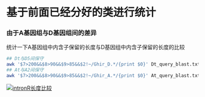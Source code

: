 # 基于前面已经分好的类进行统计



### 由于A基因组与D基因组间的差异

统计一下A基因组中内含子保留的长度与D基因组中内含子保留的长度的比较

```bash
## Dt与D5间保守
awk '$7>200&&$8>90&&$9>85&&$2!~/Ghir_D.*/{print $0}' Dt_query_blast.txt |awk '$2~/Ghir_A/{a[$1][0]+=1}$2~/evm/{a[$1][2]+=1}$2~/Gor/{a[$1][1]+=1}END{for(i in a){if(a[i][1]>=1)print i}}' |awk -F "_" '{print "Dt_D5",$(NF-1)}' OFS="\t" >intronR_length/genome_length.txt
## At与A2间保守
awk '$7>200&&$8>90&&$9>85&&$2!~/Ghir_A.*/{print $0}' At_query_blast.txt |awk '$2~/evm/{a[$1][0]+=1}$2~/Ghir_D/{a[$1][2]+=1}$2~/Gor/{a[$1][1]+=1}END{for(i in a){if(a[i][0]>=1)print i}}'|awk -F "_" '{print "At_A2",$(NF-1)}' OFS="\t" >>intronR_length/genome_length.txt
```

[![intronR长度比较](https://s2.ax1x.com/2019/12/31/llHK1A.md.png)](https://imgchr.com/i/llHK1A)